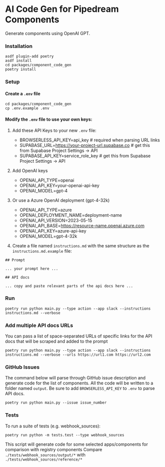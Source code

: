 # AI Code Gen for Pipedream Components

Generate components using OpenAI GPT.


### Installation

```
asdf plugin-add poetry
asdf install
cd packages/component_code_gen
poetry install
```

### Setup

#### Create a `.env` file

```
cd packages/component_code_gen
cp .env.example .env
```

#### Modify the `.env` file to use your own keys:

1. Add these API Keys to your new `.env` file:

    - BROWSERLESS_API_KEY=api_key # required when parsing URL links
    - SUPABASE_URL=https://your-project-url.supabase.co # get this from Supabase Project Settings -> API
    - SUPABASE_API_KEY=service_role_key # get this from Supabase Project Settings -> API

2. Add OpenAI keys

    - OPENAI_API_TYPE=openai
    - OPENAI_API_KEY=your-openai-api-key
    - OPENAI_MODEL=gpt-4

3. Or use a Azure OpenAI deployment (gpt-4-32k)

    - OPENAI_API_TYPE=azure
    - OPENAI_DEPLOYMENT_NAME=deployment-name
    - OPENAI_API_VERSION=2023-05-15
    - OPENAI_API_BASE=https://resource-name.openai.azure.com
    - OPENAI_API_KEY=azure-api-key
    - OPENAI_MODEL=gpt-4-32k

5. Create a file named `instructions.md` with the same structure as the `instructions.md.example` file:

```
## Prompt

... your prompt here ...

## API docs

... copy and paste relevant parts of the api docs here ...
```


### Run

```
poetry run python main.py --type action --app slack --instructions instructions.md --verbose
```


### Add multiple API docs URLs

You can pass a list of space-separated URLs of specific links for the API docs that will be scraped and added to the prompt

```
poetry run python main.py --type action --app slack --instructions instructions.md --verbose --urls https://url1.com https://url2.com
```

### GitHub Issues

The command below will parse through GitHub issue description and generate code for the list of components.
All the code will be written to a folder named `output`. Be sure to add `BROWSERLESS_API_KEY` to `.env` to parse API docs.

```
poetry run python main.py --issue issue_number
```

### Tests

To run a suite of tests (e.g. webhook_sources):

```
poetry run python -m tests.test --type webhook_sources
```

This script will generate code for some selected apps/components for comparison with registry components
Compare `./tests/webhook_sources/output/*` with `./tests/webhook_sources/reference/*`

